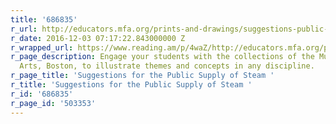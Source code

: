 ```yaml
---
title: '686835'
r_url: http://educators.mfa.org/prints-and-drawings/suggestions-public-supply-steam-4232
r_date: 2016-12-03 07:17:22.843000000 Z
r_wrapped_url: https://www.reading.am/p/4waZ/http://educators.mfa.org/prints-and-drawings/suggestions-public-supply-steam-4232
r_page_description: Engage your students with the collections of the Museum of Fine
  Arts, Boston, to illustrate themes and concepts in any discipline.
r_page_title: 'Suggestions for the Public Supply of Steam '
r_title: 'Suggestions for the Public Supply of Steam '
r_id: '686835'
r_page_id: '503353'
---
```


